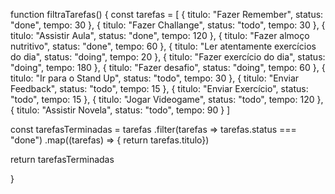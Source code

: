 function filtraTarefas() {
  const tarefas = [
    { titulo: "Fazer Remember", status: "done", tempo: 30 },
    { titulo: "Fazer Challange", status: "todo", tempo: 30 },
    { titulo: "Assistir Aula", status: "done", tempo: 120 },
    { titulo: "Fazer almoço nutritivo", status: "done", tempo: 60 },
    { titulo: "Ler atentamente exercícios do dia", status: "doing", tempo: 20 },
    { titulo: "Fazer exercício do dia", status: "doing", tempo: 180 },
    { titulo: "Fazer desafio", status: "doing", tempo: 60 },
    { titulo: "Ir para o Stand Up", status: "todo", tempo: 30 },
    { titulo: "Enviar Feedback", status: "todo", tempo: 15 },
    { titulo: "Enviar Exercício", status: "todo", tempo: 15 },
    { titulo: "Jogar Videogame", status: "todo", tempo: 120 },
    { titulo: "Assistir Novela", status: "todo", tempo: 90 }
 ]

   const tarefasTerminadas = tarefas
   .filter(tarefas => tarefas.status === "done")
   .map((tarefas) => { return tarefas.titulo})

   return tarefasTerminadas 

}